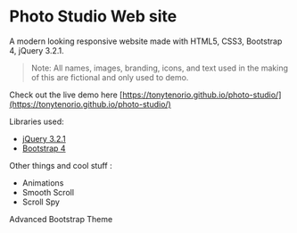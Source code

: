 # Photo Studio Web site

A  modern looking responsive website made with HTML5, CSS3, Bootstrap 4, jQuery 3.2.1.

> Note: All names, images, branding, icons, and text used in the making of this are fictional and only used to demo.

Check out the live demo here [https://tonytenorio.github.io/photo-studio/](https://tonytenorio.github.io/photo-studio/)

Libraries used:

- [jQuery 3.2.1](http://jquery.com/)
- [Bootstrap 4](https://v4-alpha.getbootstrap.com/)

Other things and cool stuff :

- Animations
- Smooth Scroll
- Scroll Spy

Advanced Bootstrap Theme